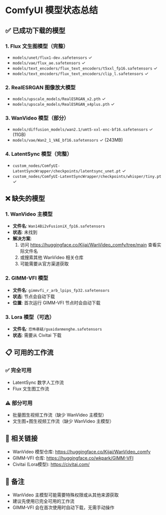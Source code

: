 # ComfyUI 模型状态总结

## ✅ 已成功下载的模型

### 1. Flux 文生图模型（完整）
- `models/unet/flux1-dev.safetensors` ✓
- `models/vae/flux_ae.safetensors` ✓
- `models/text_encoders/flux_text_encoders/t5xxl_fp16.safetensors` ✓
- `models/text_encoders/flux_text_encoders/clip_l.safetensors` ✓

### 2. RealESRGAN 图像放大模型
- `models/upscale_models/RealESRGAN_x2.pth` ✓
- `models/upscale_models/RealESRGAN_x4plus.pth` ✓

### 3. WanVideo 模型（部分）
- `models/diffusion_models/wan2.1/umt5-xxl-enc-bf16.safetensors` ✓ (11GB)
- `models/vae/Wan2_1_VAE_bf16.safetensors` ✓ (243MB)

### 4. LatentSync 模型（完整）
- `custom_nodes/ComfyUI-LatentSyncWrapper/checkpoints/latentsync_unet.pt` ✓
- `custom_nodes/ComfyUI-LatentSyncWrapper/checkpoints/whisper/tiny.pt` ✓

## ❌ 缺失的模型

### 1. WanVideo 主模型
- **文件名**: `Wan14Bi2vFusioniX_fp16.safetensors`
- **状态**: 未找到
- **解决方案**:
  1. 访问 https://huggingface.co/Kijai/WanVideo_comfy/tree/main 查看实际文件名
  2. 或搜索其他 WanVideo 相关仓库
  3. 可能需要从官方渠道获取

### 2. GIMM-VFI 模型
- **文件名**: `gimmvfi_r_arb_lpips_fp32.safetensors`
- **状态**: 节点会自动下载
- **位置**: 首次运行 GIMM-VFI 节点时会自动下载

### 3. Lora 模型（可选）
- **文件名**: `恐怖悬疑/guaidanmenghe.safetensors`
- **状态**: 需要从 Civitai 下载

## 📋 可用的工作流

### ✅ 完全可用
- LatentSync 数字人工作流
- Flux 文生图工作流

### ⚠️ 部分可用
- 批量图生视频工作流（缺少 WanVideo 主模型）
- 文生图+图生视频工作流（缺少 WanVideo 主模型）

## 🔗 相关链接
- WanVideo 模型仓库: https://huggingface.co/Kijai/WanVideo_comfy
- GIMM-VFI 仓库: https://huggingface.co/wkpark/GIMM-VFI
- Civitai (Lora模型): https://civitai.com/

## 📝 备注
- WanVideo 主模型可能需要特殊权限或从其他来源获取
- 建议先使用已完全可用的工作流
- GIMM-VFI 会在首次使用时自动下载，无需手动操作